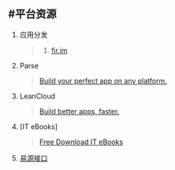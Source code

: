 #平台资源
---
1. 应用分发

	>1. [fir.im](http://fir.im/)

2. Parse

	>[Build your perfect app on any platform.](https://parse.com/)

3. LeanCloud

	>[Build better apps, faster.](https://leancloud.cn/)

4. [IT eBooks]
	>[Free Download IT eBooks](http://it-ebooks.info/)

5. [易源接口](https://www.showapi.com/)